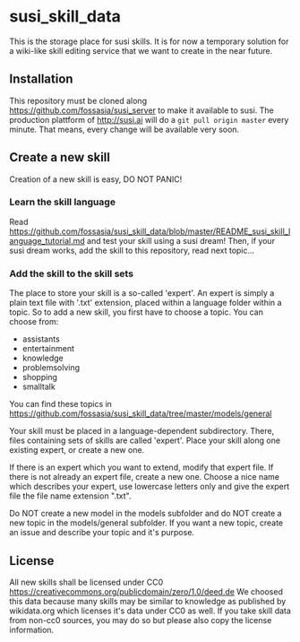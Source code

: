 # susi_skill_data
This is the storage place for susi skills. It is for now a temporary solution for a wiki-like skill editing service that we want to create in the near future.

## Installation
This repository must be cloned along https://github.com/fossasia/susi_server to make it available to susi.
The production plattform of http://susi.ai will do a `git pull origin master` every minute. That means, every change will be available very soon.

## Create a new skill
Creation of a new skill is easy, DO NOT PANIC!

### Learn the skill language
Read https://github.com/fossasia/susi_skill_data/blob/master/README_susi_skill_language_tutorial.md and test your skill using a susi dream! Then, if your susi dream works, add the skill to this repository, read next topic...

### Add the skill to the skill sets
The place to store your skill is a so-called 'expert'. An expert is simply a plain text file with '.txt' extension, placed within a language folder within a topic. So to add a new skill, you first have to choose a topic. You can choose from:

* assistants
* entertainment
* knowledge
* problemsolving
* shopping
* smalltalk

You can find these topics in https://github.com/fossasia/susi_skill_data/tree/master/models/general

Your skill must be placed in a language-dependent subdirectory. There, files containing sets of skills are called 'expert'.
Place your skill along one existing expert, or create a new one.

If there is an expert which you want to extend, modify that expert file. If there is not already an expert file, create a new one. Choose a nice name which describes your expert, use lowercase letters only and give the expert file the file name extension ".txt".

Do NOT create a new model in the models subfolder and do NOT create a new topic in the models/general subfolder.
If you want a new topic, create an issue and describe your topic and it's purpose.

## License
All new skills shall be licensed under CC0 https://creativecommons.org/publicdomain/zero/1.0/deed.de 
We choosed this data because many skills may be similar to knowledge as published by wikidata.org which licenses it's data under CC0 as well.
If you take skill data from non-cc0 sources, you may do so but please also copy the license information.
